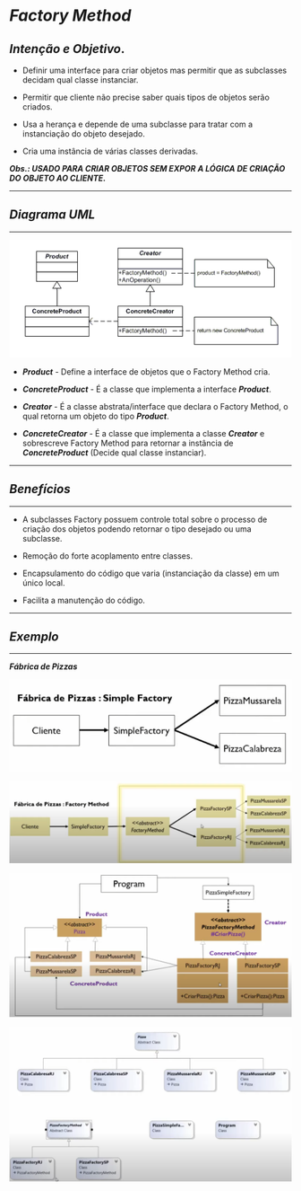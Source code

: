 # ***Factory Method***

## ***Intenção e Objetivo***.     
  
* Definir uma interface para criar objetos mas permitir que as subclasses decidam qual classe instanciar.
  
* Permitir que cliente não precise saber quais tipos de objetos serão criados.
* Usa a herança e depende de uma subclasse para tratar com a instanciação do objeto desejado.
* Cria uma instância de várias classes derivadas.

***Obs.: USADO PARA CRIAR OBJETOS SEM EXPOR A LÓGICA DE CRIAÇÃO DO OBJETO AO CLIENTE.***  
___

## ***Diagrama UML***  
___

![Diagrama UML](Assets\Factory.png)

* ***Product*** - Define a interface de objetos que o Factory Method cria.  

* ***ConcreteProduct*** - É a classe que implementa a interface ***Product***.  

* ***Creator*** - É a classe abstrata/interface que declara o Factory Method, o qual retorna um objeto do tipo ***Product***.

* ***ConcreteCreator*** - É a classe que implementa a classe ***Creator*** e sobrescreve Factory Method para retornar a instância de ***ConcreteProduct*** (Decide qual classe instanciar).

___
## ***Benefícios***
___

* A subclasses Factory possuem controle total sobre o processo de criação dos objetos podendo retornar o tipo desejado ou uma subclasse.  

* Remoção do forte acoplamento entre classes.  

* Encapsulamento do código que varia (instanciação da classe) em um único local.

* Facilita a manutenção do código.

___
## ***Exemplo***
___

***Fábrica de Pizzas***

![Diagrama UML](Assets\ExPizza.png)

![Diagrama UML](Assets\ExPizza2.png)

![Diagrama UML](Assets\ExPizza3.png)

![Diagrama UML](Assets\ExPizza5.png)
